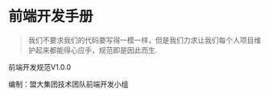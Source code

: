 # 前端开发手册


> 我们不要求我们的代码要写得一模一样，但是我们力求让我们每个人项目维护起来都能得心应手，规范即是因此而生.


前端开发规范V1.0.0
 
编制：盟大集团技术团队前端开发小组